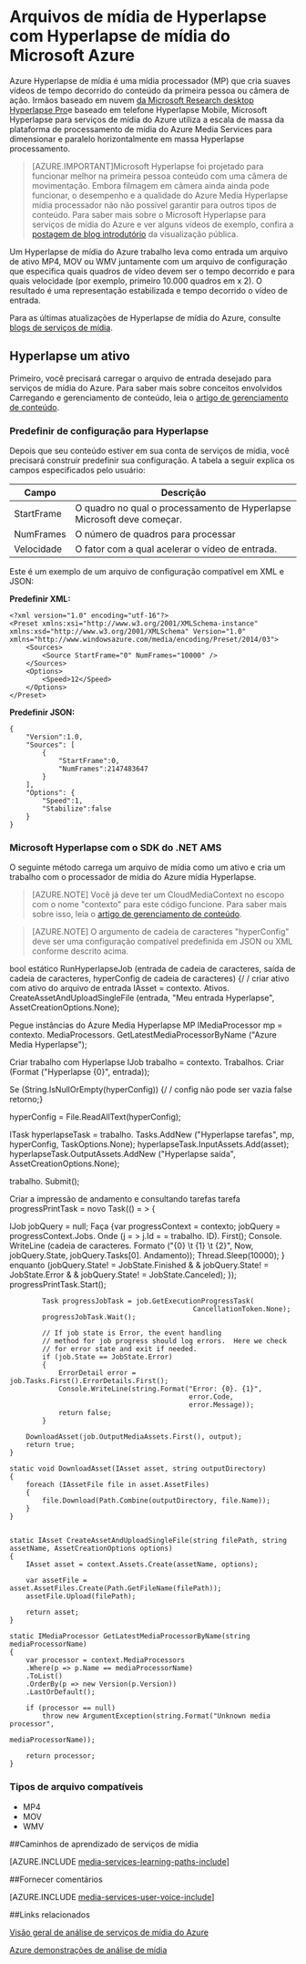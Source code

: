 <properties
    pageTitle="Arquivos de mídia de Hyperlapse com Hyperlapse de mídia do Microsoft Azure | Microsoft Azure"
    description="Azure Hyperlapse de mídia cria suaves vídeos de tempo decorrido do conteúdo da primeira pessoa ou câmera de ação. Este tópico mostra como usar o indexador de mídia."
    services="media-services"
    documentationCenter=""
    authors="asolanki"
    manager="johndeu"
    editor=""/>

<tags
    ms.service="media-services"
    ms.workload="media"
    ms.tgt_pltfrm="na"
    ms.devlang="dotnet"
    ms.topic="article"
    ms.date="09/19/2016"  
    ms.author="adsolank"/>


# <a name="hyperlapse-media-files-with-azure-media-hyperlapse"></a>Arquivos de mídia de Hyperlapse com Hyperlapse de mídia do Microsoft Azure

Azure Hyperlapse de mídia é uma mídia processador (MP) que cria suaves vídeos de tempo decorrido do conteúdo da primeira pessoa ou câmera de ação.  Irmãos baseado em nuvem [da Microsoft Research desktop Hyperlapse Pro](http://aka.ms/hyperlapse)e baseado em telefone Hyperlapse Mobile, Microsoft Hyperlapse para serviços de mídia do Azure utiliza a escala de massa da plataforma de processamento de mídia do Azure Media Services para dimensionar e paralelo horizontalmente em massa Hyperlapse processamento.

>[AZURE.IMPORTANT]Microsoft Hyperlapse foi projetado para funcionar melhor na primeira pessoa conteúdo com uma câmera de movimentação.  Embora filmagem em câmera ainda ainda pode funcionar, o desempenho e a qualidade do Azure Media Hyperlapse mídia processador não não possível garantir para outros tipos de conteúdo.  Para saber mais sobre o Microsoft Hyperlapse para serviços de mídia do Azure e ver alguns vídeos de exemplo, confira a [postagem de blog introdutório](http://aka.ms/azurehyperlapseblog) da visualização pública.

Um Hyperlapse de mídia do Azure trabalho leva como entrada um arquivo de ativo MP4, MOV ou WMV juntamente com um arquivo de configuração que especifica quais quadros de vídeo devem ser o tempo decorrido e para quais velocidade (por exemplo, primeiro 10.000 quadros em x 2).  O resultado é uma representação estabilizada e tempo decorrido o vídeo de entrada.

Para as últimas atualizações de Hyperlapse de mídia do Azure, consulte [blogs de serviços de mídia](https://azure.microsoft.com/blog/topics/media-services/).

## <a name="hyperlapse-an-asset"></a>Hyperlapse um ativo

Primeiro, você precisará carregar o arquivo de entrada desejado para serviços de mídia do Azure.  Para saber mais sobre conceitos envolvidos Carregando e gerenciamento de conteúdo, leia o [artigo de gerenciamento de conteúdo](media-services-portal-vod-get-started.md).

###  <a id="configuration"></a>Predefinir de configuração para Hyperlapse

Depois que seu conteúdo estiver em sua conta de serviços de mídia, você precisará construir predefinir sua configuração.  A tabela a seguir explica os campos especificados pelo usuário:

 Campo | Descrição
-------|-------------
StartFrame|O quadro no qual o processamento de Hyperlapse Microsoft deve começar.
NumFrames|O número de quadros para processar
Velocidade|O fator com a qual acelerar o vídeo de entrada.

Este é um exemplo de um arquivo de configuração compatível em XML e JSON:

**Predefinir XML:**

    <?xml version="1.0" encoding="utf-16"?>
    <Preset xmlns:xsi="http://www.w3.org/2001/XMLSchema-instance" xmlns:xsd="http://www.w3.org/2001/XMLSchema" Version="1.0" xmlns="http://www.windowsazure.com/media/encoding/Preset/2014/03">
        <Sources>
            <Source StartFrame="0" NumFrames="10000" />
        </Sources>
        <Options>
            <Speed>12</Speed>
        </Options>
    </Preset>

**Predefinir JSON:**

    {
        "Version":1.0,
        "Sources": [
            {
                "StartFrame":0,
                "NumFrames":2147483647
            }
        ],
        "Options": {
            "Speed":1,
            "Stabilize":false
        }
    }

###  <a id="sample_code"></a>Microsoft Hyperlapse com o SDK do .NET AMS

O seguinte método carrega um arquivo de mídia como um ativo e cria um trabalho com o processador de mídia do Azure mídia Hyperlapse.

> [AZURE.NOTE] Você já deve ter um CloudMediaContext no escopo com o nome "contexto" para este código funcione.  Para saber mais sobre isso, leia o [artigo de gerenciamento de conteúdo](media-services-dotnet-get-started.md).

> [AZURE.NOTE] O argumento de cadeia de caracteres "hyperConfig" deve ser uma configuração compatível predefinida em JSON ou XML conforme descrito acima.

bool estático RunHyperlapseJob (entrada de cadeia de caracteres, saída de cadeia de caracteres, hyperConfig de cadeia de caracteres) {/ / criar ativo com ativo do arquivo de entrada IAsset = contexto. Ativos. CreateAssetAndUploadSingleFile (entrada, "Meu entrada Hyperlapse", AssetCreationOptions.None);

Pegue instâncias do Azure Media Hyperlapse MP IMediaProcessor mp = contexto. MediaProcessors. GetLatestMediaProcessorByName ("Azure Media Hyperlapse");

Criar trabalho com Hyperlapse IJob trabalho = contexto. Trabalhos. Criar (Format ("Hyperlapse {0}", entrada));

Se (String.IsNullOrEmpty(hyperConfig)) {/ / config não pode ser vazia false retorno;}

hyperConfig = File.ReadAllText(hyperConfig);

ITask hyperlapseTask = trabalho. Tasks.AddNew ("Hyperlapse tarefas", mp, hyperConfig, TaskOptions.None); hyperlapseTask.InputAssets.Add(asset); hyperlapseTask.OutputAssets.AddNew ("Hyperlapse saída", AssetCreationOptions.None);


trabalho. Submit();

Criar a impressão de andamento e consultando tarefas tarefa progressPrintTask = novo Task(() = > {

IJob jobQuery = null; Faça {var progressContext = contexto; jobQuery = progressContext.Jobs. Onde (j = > j.Id = = trabalho. ID). First(); Console. WriteLine (cadeia de caracteres. Formato ("{0} \t {1} \t {2}", Now, jobQuery.State, jobQuery.Tasks[0]. Andamento)); Thread.Sleep(10000); } enquanto (jobQuery.State! = JobState.Finished & & jobQuery.State! = JobState.Error & & jobQuery.State! = JobState.Canceled); }); progressPrintTask.Start();

            Task progressJobTask = job.GetExecutionProgressTask(
                                                 CancellationToken.None);
            progressJobTask.Wait();

            // If job state is Error, the event handling
            // method for job progress should log errors.  Here we check
            // for error state and exit if needed.
            if (job.State == JobState.Error)
            {
                ErrorDetail error = job.Tasks.First().ErrorDetails.First();
                Console.WriteLine(string.Format("Error: {0}. {1}",
                                                error.Code,
                                                error.Message));  
                return false;                  
            }

        DownloadAsset(job.OutputMediaAssets.First(), output);
        return true;
    }

    static void DownloadAsset(IAsset asset, string outputDirectory)
    {
        foreach (IAssetFile file in asset.AssetFiles)
        {
            file.Download(Path.Combine(outputDirectory, file.Name));
        }
    }


    static IAsset CreateAssetAndUploadSingleFile(string filePath, string assetName, AssetCreationOptions options)
    {
        IAsset asset = context.Assets.Create(assetName, options);

        var assetFile = asset.AssetFiles.Create(Path.GetFileName(filePath));
        assetFile.Upload(filePath);

        return asset;
    }

    static IMediaProcessor GetLatestMediaProcessorByName(string mediaProcessorName)
    {
        var processor = context.MediaProcessors
        .Where(p => p.Name == mediaProcessorName)
        .ToList()
        .OrderBy(p => new Version(p.Version))
        .LastOrDefault();

        if (processor == null)
            throw new ArgumentException(string.Format("Unknown media processor",
                                                       mediaProcessorName));

        return processor;
    }

### <a id="file_types"></a>Tipos de arquivo compatíveis

- MP4
- MOV
- WMV



##<a name="media-services-learning-paths"></a>Caminhos de aprendizado de serviços de mídia

[AZURE.INCLUDE [media-services-learning-paths-include](../../includes/media-services-learning-paths-include.md)]

##<a name="provide-feedback"></a>Fornecer comentários

[AZURE.INCLUDE [media-services-user-voice-include](../../includes/media-services-user-voice-include.md)]


##<a name="related-links"></a>Links relacionados

[Visão geral de análise de serviços de mídia do Azure](media-services-analytics-overview.md)

[Azure demonstrações de análise de mídia](http://azuremedialabs.azurewebsites.net/demos/Analytics.html)
